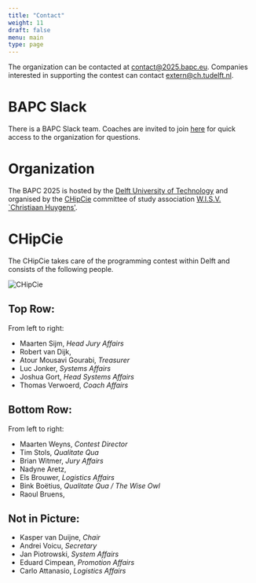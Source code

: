 ```yaml
---
title: "Contact"
weight: 11
draft: false
menu: main
type: page
---
```

The organization can be contacted at [contact@2025.bapc.eu](mailto:contact@2025.bapc.eu). Companies interested in supporting the contest can contact [extern@ch.tudelft.nl](mailto:extern@ch.tudelft.nl).

# BAPC Slack
There is a BAPC Slack team. Coaches are invited to join [here](https://join.slack.com/t/benelux-nwerc/shared_invite/zt-1b0k82fhd-ohLOpFhX1hnF7k5dlIgreg)
for quick access to the organization for questions.

# Organization
The BAPC 2025 is hosted by the [Delft University of Technology](https://www.tudelft.nl) and organised by the [CHipCie](https://chipcie.wisv.ch/) committee of study association [W.I.S.V. `Christiaan Huygens'](https://ch.tudelft.nl).

# CHipCie
The CHipCie takes care of the programming contest within Delft and consists of the following people.

![CHipCie](/chipcie2024.webp)

## Top Row:
From left to right:
* Maarten Sijm, _Head Jury Affairs_
* Robert van Dijk,
* Atour Mousavi Gourabi, _Treasurer_
* Luc Jonker, _Systems Affairs_
* Joshua Gort, _Head Systems Affairs_
* Thomas Verwoerd, _Coach Affairs_

## Bottom Row:
From left to right:
* Maarten Weyns, _Contest Director_
* Tim Stols, _Qualitate Qua_
* Brian Witmer, _Jury Affairs_
* Nadyne Aretz,
* Els Brouwer, _Logistics Affairs_
* Bink Boëtius, _Qualitate Qua / The Wise Owl_
* Raoul Bruens,

## Not in Picture:
* Kasper van Duijne, _Chair_
* Andrei Voicu, _Secretary_
* Jan Piotrowski, _System Affairs_
* Eduard Cimpean, _Promotion Affairs_
* Carlo Attanasio, _Logistics Affairs_

